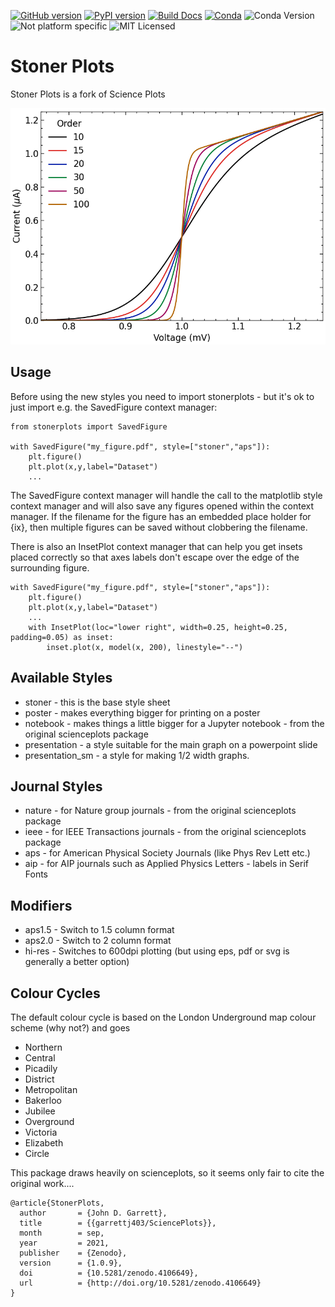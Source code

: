 [![GitHub version](https://badge.fury.io/gh/stonerlab%2Fstonerplots.svg)](https://badge.fury.io/gh/stonerlab%2Fstonerplots)
[![PyPI version](https://badge.fury.io/py/StonerPlots.svg)](https://badge.fury.io/py/StonerPlots)
[![Build Docs](https://github.com/stonerlab/stonerplots/actions/workflows/publish_sphinx.yaml/badge.svg)](https://stonerlab.github.io/stonerplots/)
[![Conda](https://github.com/stonerlab/stonerplots/actions/workflows/build_conda.yaml/badge.svg?branch=main)](https://github.com/stonerlab/stonerplots/actions/workflows/build_conda.yaml)
![Conda Version](https://anaconda.org/phygbu/stonerplots/badges/version.svg)
![Not platform specific](https://anaconda.org/phygbu/stonerplots/badges/platforms.svg)
![MIT Licensed](https://anaconda.org/phygbu/stonerplots/badges/license.svg)


Stoner Plots
=============

Stoner Plots is a fork of Science Plots

<img src="https://raw.githubusercontent.com/stonerlab/stonerplots/main/examples/figures/fig05a.png" width=640 alt="Presentation Style Image"/>

Usage
-----

Before using the new styles you need to import stonerplots - but it's ok to just import e.g. the SavedFigure context
manager:

    from stonerplots import SavedFigure

    with SavedFigure("my_figure.pdf", style=["stoner","aps"]):
        plt.figure()
        plt.plot(x,y,label="Dataset")
        ...

The SavedFigure context manager will handle the call to the matplotlib style context manager and will also save any
figures opened within the context manager. If the filename for the figure has an embedded place holder for {ix}, then
multiple figures can be saved without clobbering the filename.

There is also an InsetPlot context manager that can help you get insets placed correctly so that axes
labels don't escape over the edge of the surrounding figure.

    with SavedFigure("my_figure.pdf", style=["stoner","aps"]):
        plt.figure()
        plt.plot(x,y,label="Dataset")
        ...
        with InsetPlot(loc="lower right", width=0.25, height=0.25, padding=0.05) as inset:
            inset.plot(x, model(x, 200), linestyle="--")


Available Styles
----------------

 * stoner - this is the base style sheet
 * poster - makes everything bigger for printing on a poster
 * notebook - makes things a little bigger for a Jupyter notebook - from the original scienceplots package
 * presentation - a style suitable for the main graph on a powerpoint slide
 * presentation_sm - a style for making 1/2 width graphs.

Journal Styles
--------------

 * nature - for Nature group journals - from the original scienceplots package
 * ieee - for IEEE Transactions journals - from the original scienceplots package
 * aps - for American Physical Society Journals (like Phys Rev Lett etc.)
 * aip - for AIP journals such as Applied Physics Letters - labels in Serif Fonts

Modifiers
---------

 * aps1.5 - Switch to 1.5 column format
 * aps2.0 - Switch to 2 column format
 * hi-res - Switches to 600dpi plotting (but using eps, pdf or svg is generally a better option)

Colour Cycles
-------------

The default colour cycle is based on the London Underground map colour scheme (why not?) and goes

 * Northern
 * Central
 * Picadily
 * District
 * Metropolitan
 * Bakerloo
 * Jubilee
 * Overground
 * Victoria
 * Elizabeth
 * Circle


This package draws heavily on scienceplots, so it seems only fair to cite the original work....

    @article{StonerPlots,
      author       = {John D. Garrett},
      title        = {{garrettj403/SciencePlots}},
      month        = sep,
      year         = 2021,
      publisher    = {Zenodo},
      version      = {1.0.9},
      doi          = {10.5281/zenodo.4106649},
      url          = {http://doi.org/10.5281/zenodo.4106649}
    }
